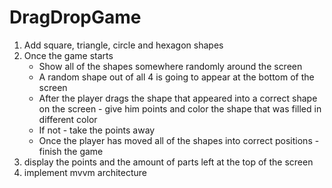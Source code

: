 # DragDropGame
1. Add square, triangle, circle and hexagon shapes
2. Once the game starts
   - Show all of the shapes somewhere randomly around the screen
   - A random shape out of all 4 is going to appear at the bottom of the screen
   - After the player drags the shape that appeared into a correct shape on the screen - give him points and color the shape that was filled in different color
   - If not - take the points away
   - Once the player has moved all of the shapes into correct positions - finish the game
3. display the points and the amount of parts left at the top of the screen
5. implement mvvm architecture

